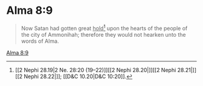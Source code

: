 # Alma 8:9

> Now Satan had gotten great <u>hold</u>[^a] upon the hearts of the people of the city of Ammonihah; therefore they would not hearken unto the words of Alma.

[Alma 8:9](https://www.churchofjesuschrist.org/study/scriptures/bofm/alma/8?lang=eng&id=p9#p9)


[^a]: [[2 Nephi 28.19|2 Ne. 28:20 (19–22)]][[2 Nephi 28.20|]][[2 Nephi 28.21|]][[2 Nephi 28.22|]]; [[D&C 10.20|D&C 10:20]].  
